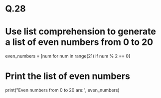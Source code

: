# Q.28
# Use list comprehension to generate a list of even numbers from 0 to 20
even_numbers = [num for num in range(21) if num % 2 == 0]

# Print the list of even numbers
print("Even numbers from 0 to 20 are:", even_numbers)
